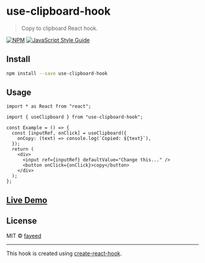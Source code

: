 # use-clipboard-hook

> Copy to clipboard React hook.

[![NPM](https://img.shields.io/npm/v/use-clipboard.svg)](https://www.npmjs.com/package/use-clipboard) [![JavaScript Style Guide](https://img.shields.io/badge/code_style-standard-brightgreen.svg)](https://standardjs.com)

## Install

```bash
npm install --save use-clipboard-hook
```

## Usage

```tsx
import * as React from "react";

import { useClipboard } from "use-clipboard-hook";

const Example = () => {
  const [inputRef, onClick] = useClipboard({
    onCopy: (text) => console.log(`Copied: ${text}`),
  });
  return (
    <div>
      <input ref={inputRef} defaultValue="Change this..." />
      <button onClick={onClick}>copy</button>
    </div>
  );
};
```

## [Live Demo](https://use-clipboard.now.sh)

## License

MIT © [fayeed](https://github.com/fayeed/use-clipboard/blob/master/LICENSE)

---

This hook is created using [create-react-hook](https://github.com/hermanya/create-react-hook).
